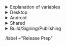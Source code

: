 <details>
  <summary>Explanation of variables</summary>

- `$(BUILD_SERVER)` : the server the main builder is using to build a tor-browser release
- `$(STAGING_SERVER)` : the server the signer is using to to run the signing process
- `$(TOR_LAUNCHER_VERSION)` : version of `tor-launcher`, used in tags
    - example : `0.2.33`
- `$(ESR_VERSION)` : the Mozilla defined ESR version, used in various places for building tor-browser tags, labels, etc
    - example : `91.6.0`
- `$(RR_VERSION)` : the Mozilla defined Rapid-Release version; Tor Browser for Android is based off of the `$(ESR_VERSION)`, but Mozilla's Firefox for Android is based off of the `$(RR_VERSION)` so we need to keep track of security vulnerabilities to backport from the monthly Rapid-Release train and our frozen ESR train.
    - example: `103`
- `$(ESR_TAG)` : the Mozilla defined hg (Mercurial) tag associated with `$(ESR_VERSION)`
    - exmaple : `FIREFOX_91_7_0esr_BUILD2`
- `$(ESR_TAG_PREV)` : the Mozilla defined hg (Mercurial) tag associated with the previous ESR version when rebasing (ie, the ESR version we are rebasing from)
- `$(TOR_BROWSER_MAJOR)` : the Tor Browser major version
    - example : `11`
- `$(TOR_BROWSER_MINOR)` : the Tor Browser minor version
    - example : either `0` or `5`; Alpha's is always `(Stable + 5) % 10`
- `$(BUILD_N)` : a project's build revision within a its branch; this is separate from the `$(TOR_BROWSER_BUILD_N)` value; many of the Firefox-related projects have a `$(BUILD_N)` suffix and may differ between projects even when they contribute to the same build.
    - example : `build1`
- `$(TOR_BROWSER_BUILD_N)` : the tor-browser build revision for a given Tor Browser release; used in tagging git commits
    - example : `build2`
    - **NOTE** : A project's `$(BUILD_N)` and `$(TOR_BROWSER_BUILD_N)` may be the same, but it is possible for them to diverge. For example :
        - if we have multiple Tor Browser releases on a given ESR branch the two will become out of sync as the `$(BUILD_N)` value will increase, while the `$(TOR_BROWSER_BUILD_N)` value may stay at `build1` (but the `$(TOR_BROWSER_VERSION)` will increase)
        - if we have build failures unrelated to `tor-browser`, the `$(TOR_BROWSER_BUILD_N)` value will increase while the `$(BUILD_N)` will stay the same.
- `$(TOR_BROWSER_VERSION)` : the published Tor Browser version
    - example : `11.5a6`, `11.0.7`
- `$(TOR_BROWSER_BRANCH)` : the full name of tor-browser branch
    - typically of the form: `tor-browser-$(ESR_VERSION)esr-$(TOR_BROWSER_MAJOR).$(TOR-BROWSER_MINOR)-1`
- `$(TOR_BROWSER_BRANCH_PREV)` : the full name of the previous tor-browser branch (when rebasing)
</details>

<details>
    <summary>Desktop</summary>

### **torbutton** : https://git.torproject.org/torbutton.git
- [ ] Update translations :
  - [ ] `./import-translations.sh`
    - **NOTE** : if there are no new strings imported then we are done here
  - [ ] Commit with message `Translation updates`
    - **NOTE** : only add files which are already being tracked
  - [ ] ***(Optional)*** Backport to maintenance branch if present and necessary
- [ ] fixup! `tor-browser`'s `Bug 10760 : Integrate TorButton to TorBrowser core` issue to point to updated `torbutton` commit

### **tor-launcher** : https://git.torproject.org/tor-launcher.git
- [ ] Update translations:
  - [ ] ./localization/import-translations.sh
  - **NOTE** : if there are no new strings imported then we are done here
- [ ] Update `install.rdf` file with new version
- [ ] Sign/Tag commit :
  - Tag : `$(TOR_LAUNCHER_VERSION)`
  - Message `Tagging $(TOR_LAUNCHER_VERSION)`
- [ ] Push `main` and tag to origin

</details>

<details>
    <summary>Android</summary>

### **tba-translation** : https://git.torproject.org/translation.git
- [ ] Fetch latest and identify new `HEAD` of `fenix-torbrowserstringsxml` branch
  - [ ] `origin/fenix-torbrowserstringsxml` : `<INSERT COMMIT HASH HERE>`

### **tor-android-service** ***(Optional)***: https://git.torproject.org/tor-android-service.git
- [ ] Fetch latest and identify new `HEAD` of `main` branch
  - [ ] `origin/main` : `<INSERT COMMIT HASH HERE>`

### ***Security Vulnerabilities Backport*** : https://www.mozilla.org/en-US/security/advisories/
- [ ] Go through any `Security Vulnerabilities fixed in Firefox $(RR_VERSION)` (or similar) and create list of CVEs which affect Android that need to be a backported
  - Potentially Affected Components:
    - `firefox`
    - `application-services`
    - `android-components`
    - `fenix`
- [ ] Create issue for each backport in `tor-browser` and merge requests for `cherry-pick`'d fixes in each affected component
- [ ] Link each created backport issue to this release prep issue

### **application-services** : *TODO: we need to setup a gitlab copy of this repo that we can apply security backports to*
- [ ] ***(Optional)*** Backport any Android-specific security fixes from Firefox rapid-release
- [ ] Sign/Tag commit:
  - Tag : `application-services-$(ESR_VERSION)-$(TOR_BROWSER_MAJOR).$(TOR_BROWSER_MINOR)-1-$(BUILD_N)`
  - Message: `Tagging $(BUILD_N) for $(ESR_VERSION)-based (alpha|stable)`
- [ ] Push tag to `origin`

### **android-components** : https://gitlab.torproject.org/tpo/applications/android-components.git
- [ ] ***(Optional)*** Backport any Android-specific security fixes from Firefox rapid-release
- [ ] Sign/Tag commit:
  - Tag : `android-components-$(ESR_VERSION)-$(TOR_BROWSER_MAJOR).$(TOR_BROWSER_MINOR)-1-$(BUILD_N)`
  - Message: `Tagging $(BUILD_N) for $(ESR_VERSION)-based (alpha|stable)`
- [ ] Push tag to `origin`

### **fenix** : https://gitlab.torproject.org/tpo/applications/fenix.git
- [ ] ***(Optional)*** Backport any Android-specific security fixes from Firefox rapid-release
- [ ] Sign/Tag commit:
  - Tag : `tor-browser-$(ESR_VERSION)-$(TOR_BROWSER_MAJOR).$(TOR_BROWSER_MINOR)-1-$(BUILD_N)`
  - Message: `Tagging $(BUILD_N) for $(ESR_VERSION)-based (alpha|stable)`
- [ ] Push tag to `origin`

</details>

<details>
    <summary>Shared</summary>

### tor-browser: https://git.torproject.org/tor-browser.git
- [ ] ***(Optional)*** Backport any Android-specific security fixes from Firefox rapid-release
- [ ] ***(Optional)*** Rebase to `$(ESR_VERSION)`
  - [ ] Find the Firefox hg tag here : https://hg.mozilla.org/releases/mozilla-esr102/tags
    - [ ] `$(ESR_TAG)` : `<INSERT_TAG_HERE>`
  - [ ] Identify the hg patch associated with above hg tag, and find the equivalent `gecko-dev` git commit (search by commit message)
    - [ ] `gecko-dev` commit : `<INSERT_COMMIT_HASH_HERE>`
  - [ ] Create new `tor-browser` branch with the discovered `gecko-dev` commit as `HEAD` named `tor-browser-$(ESR_VERSION)esr-$(TOR_BROWSER_MAJOR).$(TOR-BROWSER_MINOR)-1`
    - [ ] Sign/Tag commit :
      - Tag : `$(ESR_TAG)`
      - Message : `Hg tag $(ESR_TAG)`
  - [ ] Push new branch and tag to origin
  - [ ] Rebase `tor-browser` patches
  - [ ] Compare patch-sets (ensure nothing *weird* happened during rebase):
    - [ ] rangediff: `git range-diff $(ESR_TAG_PREV)..$(TOR_BROWSER_BRANCH_PREV) $(ESR_TAG)..$(TOR_BROWSER_BRANCH)`
    - [ ] diff of diffs:
        -  Do the diff between `current_patchset.diff` and `rebased_patchset.diff` with your preferred `$(DIFF_TOOL)` and look at differences on lines that starts with + or -
        - [ ] `git diff $(ESR_TAG_PREV)..$(TOR_BROWSER_BRANCH_PREV) > current_patchset.diff`
        - [ ] `git diff $(ESR_TAG)..$(TOR_BROWSER_BRANCH) > rebased_patchset.diff`
        - [ ] `$(DIFF_TOOL) current_patchset.dif rebased_patchset.deff`
  - [ ] Open MR for the rebase
- [ ] Sign/Tag `base-browser` commit:
  - **NOTE** : Currently we are using the `Bug 27511: Add new identity button to toolbar` commit as the dividing line between `base-browser` and `tor-browser`
  - **NOTE** : If we need to prepare a release without a rebase that includes a patch that needs to be in the `base-browser` section (such as a Mozilla chemspill release) we will create an entirely new branch with a `-2` suffix
  - Tag : `base-browser-$(ESR_VERSION)esr-$(TOR_BROWSER_MAJOR).$(TOR_BROWSER_MINOR)-1-build1`
  - Message: `Tagging build1 for $(ESR_VERSION)esr-based (alpha|stable)`
- [ ] Sign/Tag `tor-browser` commit :
  - Tag : `tor-browser-$(ESR_VERSION)esr-$(TOR_BROWSER_MAJOR).$(TOR_BROWSER_MINOR)-1-$(FIREFOX_BUILD_N)`
  - Message : `Tagging $(FIREFOX_BUILD_N) for $(ESR_VERSION)esr-based (alpha|stable)`
- [ ] Push tag to `origin`
- [ ] Update Gitlab Default Branch to new Alpha branch:  https://gitlab.torproject.org/tpo/applications/tor-browser/-/settings/repository

</details>

<details>
    <summary>Build/Signing/Publishing</summary>

### tor-browser-build: https://git.torproject.org/builders/tor-browser-build.git
Tor Browser Alpha (and Nightly) are on the `main` branch, while Stable lives in the various `$(TOR_BROWSER_MAJOR).$(TOR_BROWSER_MINOR)-maint` (and possibly more specific) branches

- [ ] Update `rbm.conf`
  - [ ] `var/torbrowser_version` : update to next version
  - [ ] `var/torbrowser_build` : update to `$(TOR_BROWSER_BUILD_N)`
  - [ ] ***(Desktop Only)*** `var/torbrowser_incremental_from` : update to previous Desktop version
    - [ ] **IMPORTANT**: Really *actually* make sure this is the previous Desktop version or else the `make incrementals-*` step will fail
- [ ] Update `projects/firefox/config`
  - [ ] `git_hash` : update the `$(BUILD_N)` section to match `tor-browser` tag
  - [ ] ***(Optional)*** `var/firefox_platform_version` : update to latest `$(ESR_VERSION)` if rebased
- [ ] Update `projects/geckoview/config`
  - [ ] `git_hash` : update the `$(BUILD_N)` section to match `tor-browser` tag
  - [ ] ***(Optional)*** `var/geckoview_version` : update to latest `$(ESR_VERSION)` if rebased
- [ ] Update `projects/translation-base-browser/config`
  - [ ] `git_hash` : update with `HEAD` commit of project's `base-browser` branch
- [ ] Update `projects/tba-translations/config`:
  - [ ]  `git_hash` : update with `HEAD` commit of project's `fenix-torbrowserstringsxml` branch
- [ ] Update `projects/tor-android-service/config`
  - [ ] `git_hash` : update with `HEAD` commit of project's `main` branch
- [ ] Update `projects/application-services/config`:
  **NOTE** we don't have any of our own patches for this project
  - [ ] `git_hash` : update to appropriate git commit associated with $(ESR_VERSION)
- [ ] Update `projects/android-components/config`:
  - [ ] `git_hash` : update the `$(BUILD_N)` section to match alpha `android-components` tag
- [ ] Update `projects/fenix/config`
  - [ ] `git_hash` : update the `$(BUILD_N)` section to match `fenix` tag
  - [ ] ***(Optional)*** `var/fenix_version` : update to latest `$(ESR_VERSION)` if rebased
- [ ] Update allowed_addons.json by running (from `tor-browser-build` root):
  - `./tools/fetch_allowed_addons.py > projects/browser/allowed_addons.json`
- [ ] Check for NoScript updates here : https://addons.mozilla.org/en-US/firefox/addon/noscript
  - [ ] ***(Optional)*** If new version available, update `noscript` section of `input_files` in `projects/browser/config`
    - [ ] `URL`
    - [ ] `sha256sum`
- [ ] Check for OpenSSL updates here : https://github.com/openssl/openssl/tags
  - [ ] ***(Optional)*** If new 1.X.Y series tag available, update `projects/openssl/config`
    - [ ] `version` : update to next 1.X.Y release tag
    - [ ] `input_files/sha256sum` : update to sha256 sum of source tarball
- [ ] Check for tor updates here : https://gitlab.torproject.org/tpo/core/tor/-/tags ; Tor Browser Alpha uses `-alpha` tagged tor, while stable uses the stable series
  - [ ] ***(Optional)*** Update `projects/tor/config`
    - [ ] `version` : update to next release tag
- [ ] Check for go updates here : https://golang.org/dl
  - **NOTE** : Tor Browser Alpha uses the latest Stable go version, while Tor Browser Stable uses the latest of the previous Stable major series version
  - [ ] ***(Optional)*** Update `projects/go/config`
    - [ ] `version` : update go version
    - [ ] `input_files/sha256sum` for `go` : update sha256sum of archive (sha256 sums are displayed on the go download page)
- [ ] ***(Optional)*** Update the manual
  - [ ] Go to https://gitlab.torproject.org/tpo/web/manual/-/jobs/
  - [ ] Open the latest build stage
  - [ ] Download the artifacts (they come in a .zip file).
  - [ ] Rename it to `manual_$PIPELINEID.zip`
  - [ ] Upload it to people.tpo
  - [ ] Update `projects/manual/config`
    - [ ] Change the version to `$PIPELINEID`
    - [ ] Update the hash in the input_files section
    - [ ] Update the URL if you have uploaded to a different people.tpo home
- [ ] Update `ChangeLog.txt`
  - [ ] Ensure ChangeLog.txt is sync'd between alpha and stable branches
- [ ] Open MR with above changes
- [ ] Begin build on `$(BUILD_SERVER)` (and fix any issues which come up)
- [ ] Sign/Tag commit : `make signtag-(alpha|release)`
- [ ] Push tag to origin

### notify stakeholders
- [ ] Email tor-qa mailing list: tor-qa@lists.torproject.org
    - [ ] Provide links to unsigned builds on `$(BUILD_SERVER)`
    - [ ] Call out any new functionality which needs testing
    - [ ] Link to any known issues
- [ ] Email Tails dev mailing list: tails-dev@boum.org
    - [ ] Provide links to unsigned builds on `$(BUILD_SERVER)`

### blog: https://gitlab.torproject.org/tpo/web/blog.git

- [ ] Duplicate previous Stable or Alpha release blog post as appropriate to new directory under `content/blog/new-release-tor-browser-$(TOR_BROWSER_VERSION)` and update with info on release :
    - [ ] Update Tor Browser version numbers
    - [ ] Note any ESR rebase
    - [ ] Note any Rapid Release rebase
    - [ ] Link to any Firefox security updates
    - [ ] Note any updates to :
        - [ ] tor
        - [ ] OpenSSL
        - [ ] go
        - [ ] NoScript
    - [ ] Convert ChangeLog.txt to markdown format used here by : `tor-browser-build/tools/changelog-format-blog-post`
- [ ] Push to origin as new branch, open 'Draft :' MR
- [ ] Remove `Draft:` from MR once signed-packages are uploaded
- [ ] Merge
- [ ] Publish after CI passes

### website: https://gitlab.torproject.org/tpo/web/tpo.git
- [ ] `databags/versions.ini` : Update the downloads versions
    - `torbrowser-stable/version` : sort of a catch-all for latest stable version
    - `torbrowser-stable/win32` : tor version in the expert bundle
    - `torbrowser-*-stable/version` : platform-specific stable versions
    - `torbrowser-*-alpha/version` : platform-specific alpha versions
    - `tor-stable`,`tor-alpha` : set by tor devs, do not touch
- [ ] Push to origin as new branch, open 'Draft :' MR
- [ ] Remove `Draft:` from MR once signed-packages are uploaded
- [ ] Merge
- [ ] Publish after CI passes

### signing + publishing
- [ ] Ensure builders have matching builds
- [ ] On `$(STAGING_SERVER)`, ensure updated:
  - [ ] `tor-browser-build/tools/signing/set-config`
    - [ ] `NSS_DB_DIR` : location of the `nssdb7` directory
  - [ ]  `tor-browser-build/tools/signing/set-config.hosts`
    - [ ] `ssh_host_builder` : ssh hostname of machine with unsigned builds
      - **NOTE** : `tor-browser-build` is expected to be in the `$HOME` directory)
    - [ ] `ssh_host_linux_signer` : ssh hostname of linux signing machine
    - [ ] `ssh_host_macos_signer` : ssh hostname of macOS signing machine
  - [ ] `tor-browser-build/tools/signing/set-config.macos-notarization`
    - [ ] `macos_notarization_user` : the email login for a tor notariser Apple Developer account
  - [ ] `tor-browser-build/tools/signing/set-config.tbb-version`
    - [ ] `tbb_version` : tor browser version string, same as `var/torbrowser_version` in `rbm.conf` (examples: `11.5a12`, `11.0.13`)
    - [ ] `tbb_version_build` : the tor-browser-build build number (if `var/torbrowser_build` in `rbm.conf` is `buildN` then this value is `N`)
    - [ ] `tbb_version_type` : either `alpha` for alpha releases or `release` for stable releases
- [ ] On `$(STAGING_SERVER)` in a separate `screen` session, run the macOS proxy script:
    - `cd tor-browser-build/tools/signing/`
    - `./macos-signer-proxy`
- [ ] On `$(STAGING_SERVER)` in a separate `screen` session, ensure tor daemon is running with SOCKS5 proxy on the default port 9050
- [ ] apk signing : *TODO*
- [ ] run do-all-signing script:
    - `cd tor-browser-build/tools/signing/`
    - `./do-all-signing.sh`
- **NOTE**: at this point the signed binaries should have been copied to `staticiforme`
- [ ] Update `staticiforme.torproject.org`:
  - From `screen` session on `staticiforme.torproject.org`:
  - [ ] Remove old release data from following places:
    - **NOTE** : Skip this step if the current release is Android or Desktop *only*
    - [ ] `/srv/cdn-master.torproject.org/htdocs/aus1/torbrowser`
    - [ ] `/srv/dist-master.torproject.org/htdocs/torbrowser`
  - [ ] Static update components : `static-update-component cdn.torproject.org && static-update-component dist.torproject.org`
  - [ ] Enable update responses :
    - [ ] alpha: `./deploy_update_responses-alpha.sh`
    - [ ] release: `./deploy_update_responses-release.sh`
- [ ] Publish APKs to Google Play:
  - [ ] Log into https://play.google.com/apps/publish
  - [ ] Select `Tor Browser (Alpha)` app
  - [ ] Navigate to `Release > Production` and click `Create new release` button
  - [ ] Upload the `*.multi.apk` APKs
  - [ ] If necessary, update the 'Release Name' (should be automatically populated)
  - [ ] Update Release Notes
    - [ ] Next to 'Release notes', click `Copy from a previous release`
    - [ ] Edit blog post url to point to most recent blog post
  - [ ] Save, review, and configure rollout percentage
    - [ ] 25% rollout when publishing a scheduled update
    - [ ] 100% rollout when publishing a security-driven release
  - [ ] Update rollout percentage to 100% after confirmed no major issues

### tor-announce mailing list
- [ ] Send an email to tor-announce@lists.torproject.org, using the same content as the blog post and subject "Tor Browser $version is released".

</details>

/label ~"Release Prep"

